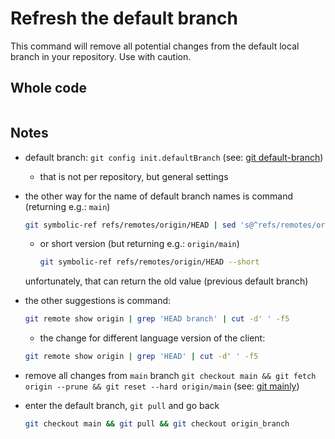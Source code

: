 # Refresh the default branch

This command will remove all potential changes from the default local branch in your repository.
Use with caution.

## Whole code

```sh
```

## Notes

* default branch: `git config init.defaultBranch` (see: [git default-branch](https://github.com/GitAlias/gitalias/blob/7b941c3abbcee391b6bfc4f8d6b8372064245b49/doc/git-default-branch/index.md))

    * that is not per repository, but general settings

* the other way for the name of default branch names is command (returning e.g.: `main`)

    ```sh
    git symbolic-ref refs/remotes/origin/HEAD | sed 's@^refs/remotes/origin/@@'
    ```

    * or short version (but returning e.g.: `origin/main`)

        ```sh
        git symbolic-ref refs/remotes/origin/HEAD --short
        ```

  unfortunately, that can return the old value (previous default branch)

* the other suggestions is command:

   ```sh
   git remote show origin | grep 'HEAD branch' | cut -d' ' -f5
   ```

   * the change for different language version of the client:

   ```sh
   git remote show origin | grep 'HEAD' | cut -d' ' -f5
   ```

* remove all changes from `main` branch `git checkout main && git fetch origin --prune && git reset --hard origin/main` (see: [git mainly](https://github.com/GitAlias/gitalias/tree/7b941c3abbcee391b6bfc4f8d6b8372064245b49/doc/git-mainly))

* enter the default branch, `git pull` and go back

  ```sh
  git checkout main && git pull && git checkout origin_branch
  ```
